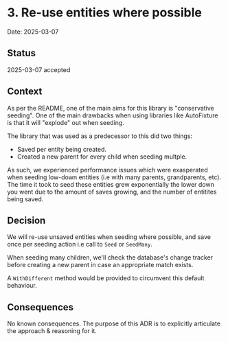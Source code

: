 # 3. Re-use entities where possible

Date: 2025-03-07

## Status

2025-03-07 accepted

## Context

As per the README, one of the main aims for this library is "conservative seeding". One of the main drawbacks when using libraries like AutoFixture is that it will "explode" out when seeding.

The library that was used as a predecessor to this did two things:
- Saved per entity being created.
- Created a new parent for every child when seeding multple.

As such, we experienced performance issues which were exasperated when seeding low-down entities (i.e with many parents, grandparents, etc). The time it took to seed these entities grew exponentially the lower down you went due to the amount of saves growing, and the number of entitites being saved.

## Decision

We will re-use unsaved entities when seeding where possible, and save once per seeding action i.e call to `Seed` or `SeedMany`.

When seeding many children, we'll check the database's change tracker before creating a new parent in case an appropriate match exists. 

A `WithDifferent` method would be provided to circumvent this default behaviour.

## Consequences

No known consequences. The purpose of this ADR is to explicitly articulate the approach & reasoning for it.
